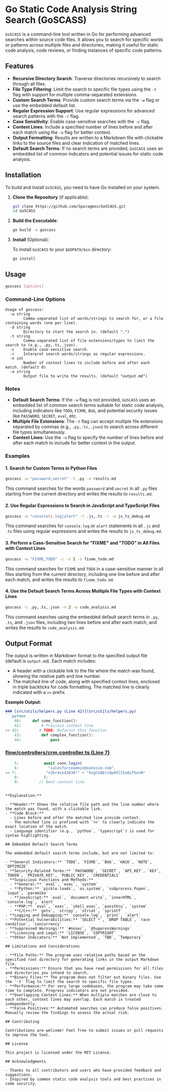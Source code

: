 # Go Static Code Analysis String Search (GoSCASS)

`GoSCASS` is a command-line tool written in Go for performing advanced searches within source code files. It allows you to search for specific words or patterns across multiple files and directories, making it useful for static code analysis, code reviews, or finding instances of specific code patterns.

## Features

- **Recursive Directory Search**: Traverse directories recursively to search through all files.
- **File Type Filtering**: Limit the search to specific file types using the `-t` flag with support for multiple comma-separated extensions.
- **Custom Search Terms**: Provide custom search terms via the `-w` flag or use the embedded default list.
- **Regular Expression Support**: Use regular expressions for advanced search patterns with the `-r` flag.
- **Case Sensitivity**: Enable case-sensitive searches with the `-c` flag.
- **Context Lines**: Include a specified number of lines before and after each match using the `-n` flag for better context.
- **Output Formatting**: Results are written to a Markdown file with clickable links to the source files and clear indication of matched lines.
- **Default Search Terms**: If no search terms are provided, `GoSCASS` uses an embedded list of common indicators and potential issues for static code analysis.

## Installation

To build and install `GoSCASS`, you need to have Go installed on your system.

1. **Clone the Repository** (if applicable):

   ```bash
   git clone https://github.com/Sparagmos/GoSCASS.git
   cd GoSCASS
   ```

2. **Build the Executable**:

   ```bash
   go build -o goscass
   ```

3. **Install** (Optional):

   To install `GoSCASS` to your `$GOPATH/bin` directory:

   ```bash
   go install
   ```

## Usage

```bash
goscass [options]
```

### Command-Line Options

```
Usage of goscass:
  -w string
        Comma-separated list of words/strings to search for, or a file containing words (one per line).
  -d string
        Directory to start the search in. (default ".")
  -t string
        Comma-separated list of file extensions/types to limit the search to (e.g., .py,.ts,.json).
  -c    Enable case-sensitive search.
  -r    Interpret search words/strings as regular expressions.
  -n int
        Number of context lines to include before and after each match. (default 0)
  -o string
        Output file to write the results. (default "output.md")
```

### Notes

- **Default Search Terms**: If the `-w` flag is not provided, `GoSCASS` uses an embedded list of common search terms suitable for static code analysis, including indicators like `TODO`, `FIXME`, `BUG`, and potential security issues like `PASSWORD`, `SECRET`, `eval`, etc.
- **Multiple File Extensions**: The `-t` flag can accept multiple file extensions separated by commas (e.g., `.py,.ts,.json`) to search across different file types simultaneously.
- **Context Lines**: Use the `-n` flag to specify the number of lines before and after each match to include for better context in the output.

### Examples

#### 1. Search for Custom Terms in Python Files

```bash
goscass -w "password,secret" -t .py -o results.md
```

This command searches for the words `password` and `secret` in all `.py` files starting from the current directory and writes the results to `results.md`.

#### 2. Use Regular Expressions to Search in JavaScript and TypeScript Files

```bash
goscass -w "console\\.log|alert" -t .js,.ts -r -o js_ts_debug.md
```

This command searches for `console.log` or `alert` statements in all `.js` and `.ts` files using regular expressions and writes the results to `js_ts_debug.md`.

#### 3. Perform a Case-Sensitive Search for "FIXME" and "TODO" in All Files with Context Lines

```bash
goscass -w "FIXME,TODO" -c -n 1 -o fixme_todo.md
```

This command searches for `FIXME` and `TODO` in a case-sensitive manner in all files starting from the current directory, including one line before and after each match, and writes the results to `fixme_todo.md`.

#### 4. Use the Default Search Terms Across Multiple File Types with Context Lines

```bash
goscass -t .py,.ts,.json -n 2 -o code_analysis.md
```

This command searches using the embedded default search terms in `.py`, `.ts`, and `.json` files, including two lines before and after each match, and writes the results to `code_analysis.md`.

## Output Format

The output is written in Markdown format to the specified output file (default is `output.md`). Each match includes:

- A header with a clickable link to the file where the match was found, showing the relative path and line number.
- The matched line of code, along with specified context lines, enclosed in triple backticks for code formatting. The matched line is clearly indicated with a `>>` prefix.

**Example Output:**

```markdown
### [src/utils/helpers.py (Line 42)](src/utils/helpers.py)
```python
    40:     def some_function():
    41:         # Previous context line
>> 42:         # TODO: Refactor this function
    43:         def complex_function():
    44:             pass
```

### [flow/controllers/crm.controller.ts (Line 7)](flow/controllers/crm.controller.ts)
```typescript
    5:           await conn.login(
    6:             "salesforceadmin@sonosim.com",
>> 7:             "n3br4sk43030!" + "hngCeNEri8pHXl5Ie6LPSonN"
    8:           );
    9:         // Next context line
```
```

**Explanation:**

- **Header:** Shows the relative file path and the line number where the match was found, with a clickable link.
- **Code Block:**
  - Lines before and after the matched line provide context.
  - The matched line is prefixed with `>>` to clearly indicate the exact location of the match.
  - Language identifier (e.g., `python`, `typescript`) is used for syntax highlighting.

## Embedded Default Search Terms

The embedded default search terms include, but are not limited to:

- **General Indicators:** `TODO`, `FIXME`, `BUG`, `HACK`, `NOTE`, `OPTIMIZE`
- **Security-Related Terms:** `PASSWORD`, `SECRET`, `API_KEY`, `KEY`, `TOKEN`, `PRIVATE_KEY`, `PUBLIC_KEY`, `CREDENTIALS`
- **Suspicious Functions and Methods:**
  - **General:** `eval`, `exec`, `system`
  - **Python:** `pickle.loads`, `os.system`, `subprocess.Popen`, `input`, `paramiko`
  - **JavaScript:** `eval`, `document.write`, `innerHTML`, `console.log`, `alert`
  - **PHP:** `eval`, `exec`, `shell_exec`, `passthru`, `system`
  - **C/C++:** `gets`, `strcpy`, `strcat`, `sprintf`
- **Logging and Debugging:** `console.log`, `print`, `alert`
- **Potential Vulnerabilities:** `SELECT *`, `DROP TABLE`, `race condition`, `concurrency`
- **Suppressed Warnings:** `#nosec`, `@SuppressWarnings`
- **Licensing and Legal:** `LICENSE`, `COPYRIGHT`
- **Other Indicators:** `Not Implemented`, `TBD`, `Temporary`

## Limitations and Considerations

- **File Paths:** The program uses relative paths based on the specified root directory for generating links in the output Markdown file.
- **Permissions:** Ensure that you have read permissions for all files and directories you intend to search.
- **Binary Files:** The program does not filter out binary files. Use the `-t` flag to limit the search to specific file types.
- **Performance:** For very large codebases, the program may take some time to complete. Progress indicators are not provided.
- **Overlapping Context Lines:** When multiple matches are close to each other, context lines may overlap. Each match is treated independently.
- **False Positives:** Automated searches can produce false positives. Manually review the findings to assess the actual risk.

## Contributing

Contributions are welcome! Feel free to submit issues or pull requests to improve the tool.

## License

This project is licensed under the MIT License.

## Acknowledgments

- Thanks to all contributors and users who have provided feedback and suggestions.
- Inspired by common static code analysis tools and best practices in code security.
